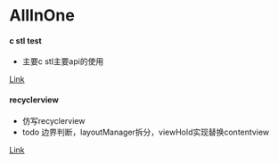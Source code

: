 # AllInOne

#### c stl test
* 主要c stl主要api的使用 

[Link](app/src/main/cpp/std_handler)


#### recyclerview 

* 仿写recyclerview
* todo 边界判断，layoutManager拆分，viewHold实现替换contentview

[Link](app/src/main/java/com/anc/allinone/recyclerview)


